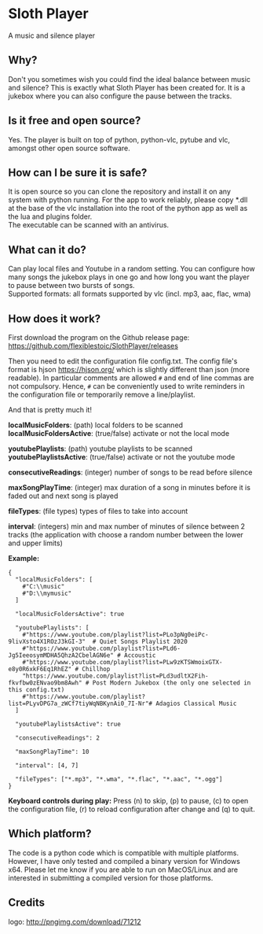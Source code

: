 # Sloth Player
A music and silence player

## Why?
Don't you sometimes wish you could find the ideal balance between music and silence? This is exactly what Sloth Player has been created for. It is a jukebox where you can also configure the pause between the tracks.

## Is it free and open source?
Yes. The player is built on top of python, python-vlc, pytube and vlc, amongst other open source software. 

## How can I be sure it is safe?
It is open source so you can clone the repository and install it on any system with python running. For the app to work reliably, please copy *.dll at the base of the vlc installation into the root of the python app as well as the lua and plugins folder.  
The executable can be scanned with an antivirus.

## What can it do?
Can play local files and Youtube in a random setting. You can configure how many songs the jukebox plays in one go and how long you want the player to pause between two bursts of songs.  
Supported formats: all formats supported by vlc (incl. mp3, aac, flac, wma)

## How does it work?
First download the program on the Github release page:  https://github.com/flexiblestoic/SlothPlayer/releases

Then you need to edit the configuration file config.txt. The config file's format is hjson https://hjson.org/ which is slightly different than json (more readable). In particular comments are allowed `#` and end of line commas are not compulsory. Hence, `#` can be conveniently used to write reminders in the configuration file or temporarily remove a line/playlist. 

And that is pretty much it!

**localMusicFolders**: (path) local folders to be scanned
**localMusicFoldersActive**: (true/false) activate or not the local mode

**youtubePlaylists**: (path) youtube playlists to be scanned
**youtubePlaylistsActive**: (true/false) activate or not the youtube mode

**consecutiveReadings**: (integer) number of songs to be read before silence

**maxSongPlayTime**: (integer) max duration of a song in minutes before it is faded out and next song is played

**fileTypes**: (file types) types of files to take into account

**interval**: (integers) min and max number of minutes of silence between 2 tracks (the application with choose a random number between the lower and upper limits)

**Example:** 

```
{
  "localMusicFolders": [
    #"C:\\music"
    #"D:\\mymusic"
  ]

  "localMusicFoldersActive": true

  "youtubePlaylists": [
    #"https://www.youtube.com/playlist?list=PLo3pNg0eiPc-9livXsto4X1ROzJ3kGI-3"  # Quiet Songs Playlist 2020
    #"https://www.youtube.com/playlist?list=PLd6-Jg5IeeosymMDHA5QhzA2CbelAGN6e" # Accoustic
    #"https://www.youtube.com/playlist?list=PLw9zKTSWmoixGTX-e8y0R6xkF6Eq1RhEZ" # Chillhop
    "https://www.youtube.com/playlist?list=PLd3udltX2Fih-fkvfbw0zENvao9bm8Awh" # Post Modern Jukebox (the only one selected in this config.txt)
    #"https://www.youtube.com/playlist?list=PLyvDPG7a_zWCf7tiyWqNBKynAi0_7I-Nr"# Adagios Classical Music
  ]

  "youtubePlaylistsActive": true

  "consecutiveReadings": 2

  "maxSongPlayTime": 10

  "interval": [4, 7]

  "fileTypes": ["*.mp3", "*.wma", "*.flac", "*.aac", "*.ogg"]
}
```

**Keyboard controls during play:**
Press (n) to skip, (p) to pause, (c) to open the configuration file, (r) to reload configuration after change and (q) to quit.

## Which platform?
The code is a python code which is compatible with multiple platforms. However, I have only tested and compiled a binary version for Windows x64. Please let me know if you are able to run on MacOS/Linux and are interested in submitting a compiled version for those platforms.

## Credits
logo: http://pngimg.com/download/71212